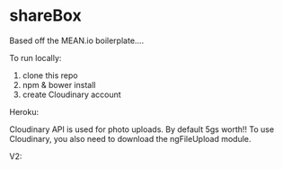 # shareBox

Based off the MEAN.io boilerplate....

To run locally:
1) clone this repo
2) npm & bower install
3) create Cloudinary account

Heroku:

Cloudinary API is used for photo uploads. By default 5gs worth!! To use Cloudinary, you also need to download the ngFileUpload module.

V2:
